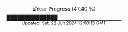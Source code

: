<p align="center">
⏳Year Progress (47.40 %)<br>
██████████████▁▁▁▁▁▁▁▁▁▁▁▁▁▁▁▁ <br>
<sub>Updated: Sat, 22 Jun 2024 12:03:13 GMT</sub>
</p>

